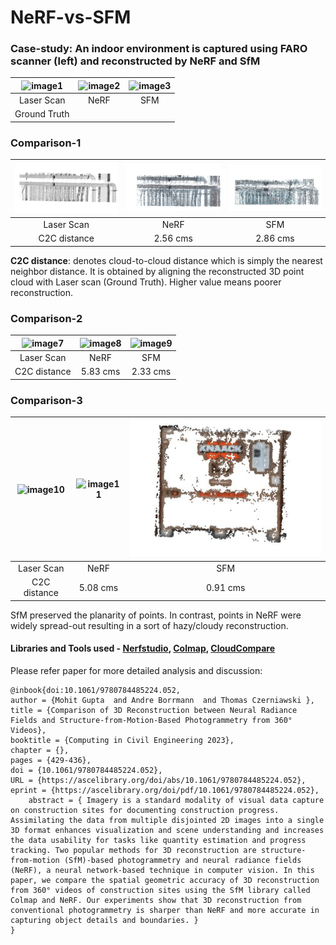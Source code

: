 # NeRF-vs-SFM

### Case-study: An indoor environment is captured using FARO scanner (left) and reconstructed by NeRF and SfM
| ![image1](./media/small_scan.gif) | ![image2](./media/small_nerf.gif) | ![image3](./media/small_colmap.gif) |
|:--:|:---:|:---:|
| Laser Scan | NeRF | SFM |
| Ground Truth |  |  |


### Comparison-1
| ![image4](./media/1_scan.gif) | ![image5](./media/1_nerf.gif) | ![image6](./media/1_colmap.gif) |
|:--:|:---:|:---:|
| Laser Scan | NeRF | SFM |
| C2C distance | 2.56 cms | 2.86 cms |

**C2C distance**:  denotes cloud-to-cloud distance which is simply the nearest neighbor distance. It is obtained by aligning the reconstructed 3D point cloud with Laser scan (Ground Truth). Higher value means poorer reconstruction.

### Comparison-2
| ![image7](./media/2_scan.gif) | ![image8](./media/2_nerf.gif) | ![image9](./media/2_colmap.gif) |
|:--:|:---:|:---:|
| Laser Scan | NeRF | SFM |
| C2C distance | 5.83 cms | 2.33 cms |


### Comparison-3
| ![image10](./media/3_scan.gif) | ![image11](./media/3_nerf.gif) | ![image12](./media/3_colmap.gif) |
|:--:|:---:|:---:|
| Laser Scan | NeRF | SFM |
| C2C distance | 5.08 cms | 0.91 cms |

SfM preserved the planarity of points. In contrast, points in NeRF were widely spread-out resulting in a sort of hazy/cloudy reconstruction.


#### Libraries and Tools used  - [Nerfstudio](https://github.com/nerfstudio-project/nerfstudio), [Colmap](https://colmap.github.io/), [CloudCompare](https://www.danielgm.net/cc/)

Please refer paper for more detailed analysis and discussion:
```
@inbook{doi:10.1061/9780784485224.052,
author = {Mohit Gupta  and Andre Borrmann  and Thomas Czerniawski },
title = {Comparison of 3D Reconstruction between Neural Radiance Fields and Structure-from-Motion-Based Photogrammetry from 360° Videos},
booktitle = {Computing in Civil Engineering 2023},
chapter = {},
pages = {429-436},
doi = {10.1061/9780784485224.052},
URL = {https://ascelibrary.org/doi/abs/10.1061/9780784485224.052},
eprint = {https://ascelibrary.org/doi/pdf/10.1061/9780784485224.052},
    abstract = { Imagery is a standard modality of visual data capture on construction sites for documenting construction progress. Assimilating the data from multiple disjointed 2D images into a single 3D format enhances visualization and scene understanding and increases the data usability for tasks like quantity estimation and progress tracking. Two popular methods for 3D reconstruction are structure-from-motion (SfM)-based photogrammetry and neural radiance fields (NeRF), a neural network-based technique in computer vision. In this paper, we compare the spatial geometric accuracy of 3D reconstruction from 360° videos of construction sites using the SfM library called Colmap and NeRF. Our experiments show that 3D reconstruction from conventional photogrammetry is sharper than NeRF and more accurate in capturing object details and boundaries. }
}
```
